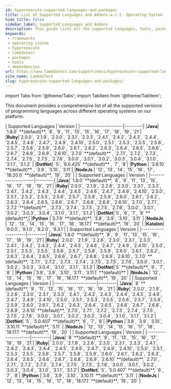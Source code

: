 ```yaml
---
id: hyperexecute-supported-languages-and-packages
title: List of Supported Languages and Addons w.r.t. Operating System
hide_title: false
sidebar_label: Supported Languages and Addons
description: This guide lists all the supported languages, tools, packages and frameworks along with their versions that are compatible with different supported operating system - windows, linux and macOS
keywords:
 - frameworks
 - operating system
 - hyperexecute
 - lambdatest
 - packages
 - tools
 - dependencies
url: https://www.lambdatest.com/support/docs/hyperexecute-supported-languages-and-packages/
site_name: LambdaTest
slug: hyperexecute-supported-languages-and-packages/
---
```


import Tabs from '@theme/Tabs';
import TabItem from '@theme/TabItem';

<script type="application/ld+json"
      dangerouslySetInnerHTML={{ __html: JSON.stringify({
       "@context": "https://schema.org",
        "@type": "BreadcrumbList",
        "itemListElement": [{
          "@type": "ListItem",
          "position": 1,
          "name": "Home",
          "item": "https://www.lambdatest.com"
        },{
          "@type": "ListItem",
          "position": 2,
          "name": "Support",
          "item": "https://www.lambdatest.com/support/docs/"
        },{
          "@type": "ListItem",
          "position": 3,
          "name": "Supported Languages and Addons ",
          "item": "https://www.lambdatest.com/support/docs/hyperexecute-supported-languages-and-packages/"
        }]
      })
    }}
></script>
This document provides a comprehensive list of all the supported versions of programming languages across different operating systems on our platform.

<Tabs className="docs__val">

<TabItem value="linux" label="Linux" default>
| Supported Languages | Version |
|---------------------|---------|
|<b>Java</b>| `1.8.0` **(default)**, `8`, `9`, `11`, `13`, `15`, `16`, `17`, `18`, `19`, `21`|
|<b>Ruby</b>|`2.0.0`, `2.1.9`, `2.3.0`, `2.3.1`, `2.3.3`, `2.4.1`, `2.4.2`, `2.4.3`, `2.4.4`, `2.4.5`, `2.4.6`,` 2.4.7`, `2.4.9`, `2.4.10`, `2.5.0`, `2.5.1`, `2.5.3`, `2.5.5`, `2.5.6`, `2.5.7`, `2.5.8`, `2.5.9`, `2.6.0`, `2.6.1`, `2.6.2`, `2.6.3`, `2.6.4`, `2.6.5`, `2.6.6`, `2.6.7`, `2.6.8`, `2.6.9`, `2.6.10`, `2.7.0` **(default)** , `2.7.1`, `2.7.2`, `2.7.3`, `2.7.4`, `2.7.5`, `2.7.5`, `2.7.6`, `3.0.0`, `3.0.1`, `3.0.2`, `3.0.3`, `3.0.4`, `3.1.0`, `3.1.1`, `3.1.2` |
|<b>DotNet</b>| `5`, `6.0.425` **(default)** , `7`, `8`|
|<b>Python </b>| `3.8.10` **(default)** , `3.9`, `3.10`, `3.11`|
|<b>NodeJs </b>| `12`, `13`, `14`, `15`, `16`, `17`, `18.20.0` **(default)**, `19`, `20` |
</TabItem>

<TabItem value="windows" label="Windows" default>
    <Tabs className="docs__val">
        <TabItem value="win10" label="Windows 10" default>
            | Supported Languages | Version |
            |---------------------|---------|
            |<b>Java</b>| `1.8.0` **(default)**, `8`, `9`, `11`, `13`, `15`, `16`, `17`, `18`, `19`, `21`|
            |<b>Ruby</b>|`2.0.0`, `2.1.9`, `2.2.6`, `2.3.0`, `2.3.1`, `2.3.3`, `2.4.1`, `2.4.2`, `2.4.3`, `2.4.4`, `2.4.5`, `2.4.6`, `2.4.7`, `2.4.9`, `2.4.10`, `2.5.0`, `2.5.1`, `2.5.3`, `2.5.5`, `2.5.6`, `2.5.7`, `2.5.8`, `2.5.9`, `2.6.0`, `2.6.1`, `2.6.2`, `2.6.3`, `2.6.4`, 2.6.5, `2.6.6`, `2.6.7`, `2.6.8`, `2.6.9`, `2.6.10`, `2.7.0`, `2.7.1`, `2.7.2` **(default)** , `2.7.3`, `2.7.4`, `2.7.5`, `2.7.5`, `2.7.6`, `3.0.0`, `3.0.1`, `3.0.2`, `3.0.3`, `3.0.4`, `3.1.0`, `3.1.1`, `3.1.2`|
            |<b>DotNet</b>|`5`, `6`, `7`, `8` **(default)**,|
            |<b>Python</b> |`3.7.9` **(default)**, `3.8`, `3.9`, `3.10`, `3.11` |
            |<b>NodeJs </b>| `12`, `13`, `14`, `15`, `16`, `17`, `18`, `18.17.1` **(default)**, `19`, `20` |
            |<b>Katalon</b>| `9.0.0`, `9.1.0`, `9.2.0`, `9.3.1`|
        </TabItem>
        <TabItem value="win11" label="Windows 11" default>
            | Supported Languages | Version |
            |---------------------|---------|
            |<b>Java</b>|  `1.8.0` **(default)**, `8`, `9`, `11`, `13`, `15`, `16`, `17`, `18`, `19`, `21`|
            |<b>Ruby</b>| `2.0.0`, `2.1.9`, `2.2.6`, `2.3.0`, `2.3.1`, `2.3.3`, `2.4.1`, `2.4.2`, `2.4.3`, `2.4.4`, `2.4.5`, `2.4.6`, `2.4.7`, `2.4.9`, `2.4.10`, `2.5.0`, `2.5.1`, `2.5.3`, `2.5.5`, `2.5.6`, `2.5.7`, `2.5.8`, `2.5.9`, `2.6.0`, `2.6.1`, `2.6.2`, `2.6.3`, `2.6.4`, `2.6.5`, `2.6.6`, `2.6.7`, `2.6.8`, `2.6.9`, `2.6.10`, `2.7.0` **(default)**, `2.7.1`, `2.7.2`, `2.7.3`, `2.7.4`, `2.7.5`, `2.7.5`, `2.7.6`, `3.0.0`, `3.0.1`, `3.0.2`, `3.0.3`, `3.0.4`, `3.1.0`, `3.1.1`, `3.1.2`|
            |<b>DotNet</b>|`5` **(default)**, `6`, `7`, `8` |
            |<b>Python</b> |`3.8`, `3.9`, `3.10`, `3.11`, `3.11.1` **(default)** |
            |<b>NodeJs </b>| `12`, `13`, `14`, `15`, `16`, `17`, `18`, `18.17.1` **(default)**, `19`, `20` |
        </TabItem>
    </Tabs>
</TabItem>

<TabItem value="mac" label="macOS (Intel)" default>
    <Tabs className="docs__val">
        <TabItem value="mac12" label="macOS 12" default>
            | Supported Languages | Version |
            |---------------------|---------|
            |<b>Java</b>| `8` **(default)**, `9`, `11`, `13`, `15`, `16`, `17`, `18`, `19`, `21`|
            |<b>Ruby</b>| `2.0.0`, `2.1.9`, `2.2.6`, `2.3.0`, `2.3.1`, `2.3.3`, `2.4.1`, `2.4.2`, `2.4.3`, `2.4.4`, `2.4.5`, `2.4.6`, `2.4.7`, `2.4.9`, `2.4.10`, `2.5.0`, `2.5.1`, `2.5.3`, `2.5.5`, `2.5.6`, `2.5.7`, `2.5.8`, `2.5.9`, `2.6.0`, `2.6.1`, `2.6.2`, `2.6.3`, `2.6.4`, `2.6.5`, `2.6.6`, `2.6.7`, `2.6.8`, `2.6.9`, `2.6.10` **(default)**, `2.7.0`, `2.7.1`, `2.7.2`, `2.7.3`, `2.7.4`, `2.7.5`, `2.7.5`, `2.7.6`, `3.0.0`, `3.0.1`, `3.0.2`, `3.0.3`, `3.0.4`, `3.1.0`, `3.1.1`, `3.1.2`|
            |<b>DotNet</b>| `5`, `5.0.407` **(default)**, `6`, `7`, `8`|
            |<b>Python</b> |`3.8`, `3.9`, `3.10`, `3.10.11` **(default)**, `3.11` |
            |<b>NodeJs </b>| `12`, `13`, `14`, `15`, `16`, `17`, `18`, `18.17.1` **(default)**, `19`, `20` |
        </TabItem>
        <TabItem value="mac13" label="macOS 13" default>
            | Supported Languages | Version |
            |---------------------|---------|
            |<b>Java</b>| `8` **(default)**, `9`, `11`, `13`, `15`, `16`, `17`, `18`, `19`, `21`|
            |<b>Ruby</b>| `2.0.0`, `2.1.9`, `2.2.6`, `2.3.0`, `2.3.1`, `2.3.3`, `2.4.1`, `2.4.2`, `2.4.3`, `2.4.4`, `2.4.5`, `2.4.6`, `2.4.7`, `2.4.9`, `2.4.10`, `2.5.0`, `2.5.1`, `2.5.3`, `2.5.5`, `2.5.6`, `2.5.7`, `2.5.8`, `2.5.9`, `2.6.0`, `2.6.1`, `2.6.2`, `2.6.3`, `2.6.4`, `2.6.5`, `2.6.6`, `2.6.7`, `2.6.8`, `2.6.9`, `2.6.10` **(default)**, `2.7.0`, `2.7.1`, `2.7.2`, `2.7.3`, `2.7.4`, `2.7.5`, `2.7.5`, `2.7.6`, `3.0.0`, `3.0.1`, `3.0.2`, `3.0.3`, `3.0.4`, `3.1.0`, `3.1.1`, `3.1.2`|
            |<b>DotNet</b>| `5`, `5.0.407` **(default)**, `6`, `7`, `8`|
            |<b>Python</b> |`3.8`, `3.9`, `3.10`, `3.10.11` **(default)**, `3.11` |
            |<b>NodeJs </b>| `12`, `13`, `14`, `15`, `16`, `17`, `18`, `18.17.1` **(default)**, `19`, `20` |
        </TabItem>
    </Tabs>
</TabItem>

</Tabs>